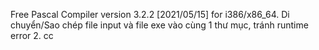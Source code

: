 Free Pascal Compiler version 3.2.2 [2021/05/15] for i386/x86_64.
Di chuyển/Sao chép file input và file exe vào cùng 1 thư mục, tránh runtime error 2.
cc
